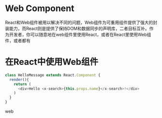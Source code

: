 # Web Component

React和Web组件被用以解决不同的问题，Web组件为可重用组件提供了强大的封装能力，而React则是提供了保持DOM和数据同步的声明库，二者目标互补。作为开发者，你可以随意地在web组件里使用React，或者在React里使用Web组件，或者都有

# 在React中使用Web组件

```javascript
class HelloMessage extends React.Component {
  render(){
    return (
      <div>Hello <x-search>{this.props.name}</x-search>!</div>
    )
  }
}
```

web